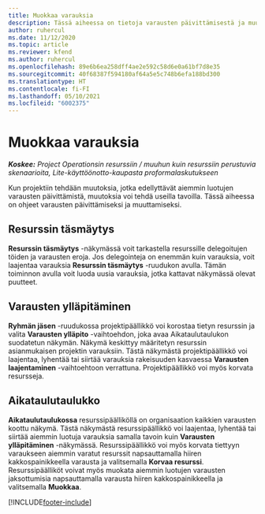 ```yaml
---
title: Muokkaa varauksia
description: Tässä aiheessa on tietoja varausten päivittämisestä ja muuttamisesta.
author: ruhercul
ms.date: 11/12/2020
ms.topic: article
ms.reviewer: kfend
ms.author: ruhercul
ms.openlocfilehash: 89e6b6ea258dff4ae2e592c58d6e0a61bf7d8e35
ms.sourcegitcommit: 40f68387f594180af64a5e5c748b6efa188bd300
ms.translationtype: HT
ms.contentlocale: fi-FI
ms.lasthandoff: 05/10/2021
ms.locfileid: "6002375"
---
```

# <a name="edit-bookings"></a>Muokkaa varauksia

_**Koskee:** Project Operationsin resurssiin / muuhun kuin resurssiin perustuvia skenaarioita, Lite-käyttöönotto-kaupasta proformalaskutukseen_


Kun projektiin tehdään muutoksia, jotka edellyttävät aiemmin luotujen varausten päivittämistä, muutoksia voi tehdä useilla tavoilla. Tässä aiheessa on ohjeet varausten päivittämiseksi ja muuttamiseksi.

## <a name="resource-reconciliation"></a>Resurssin täsmäytys

**Resurssin täsmäytys** -näkymässä voit tarkastella resurssille delegoitujen töiden ja varausten eroja. Jos delegointeja on enemmän kuin varauksia, voit laajentaa varauksia **Resurssin täsmäytys** -ruudukon avulla. Tämän toiminnon avulla voit luoda uusia varauksia, jotka kattavat näkymässä olevat puutteet.

## <a name="maintain-bookings"></a>Varausten ylläpitäminen

**Ryhmän jäsen** -ruudukossa projektipäällikkö voi korostaa tietyn resurssin ja valita **Varausten ylläpito** -vaihtoehdon, joka avaa Aikataulutaulukon suodatetun näkymän. Näkymä keskittyy määritetyn resurssin asianmukaisen projektin varauksiin. Tästä näkymästä projektipäällikkö voi laajentaa, lyhentää tai siirtää varauksia rakeisuuden kasvaessa **Varausten laajentaminen** -vaihtoehtoon verrattuna. Projektipäällikkö voi myös korvata resursseja.

## <a name="schedule-board"></a>Aikataulutaulukko

**Aikataulutaulukossa** resurssipäälliköllä on organisaation kaikkien varausten koottu näkymä. Tästä näkymästä resurssipäällikkö voi laajentaa, lyhentää tai siirtää aiemmin luotuja varauksia samalla tavoin kuin **Varausten ylläpitäminen** -näkymässä. Resurssipäällikkö voi myös korvata tiettyyn varaukseen aiemmin varatut resurssit napsauttamalla hiiren kakkospainikkeella varausta ja valitsemalla **Korvaa resurssi**. Resurssipäälliköt voivat myös muokata aiemmin luotujen varausten jaksottumisia napsauttamalla varausta hiiren kakkospainikkeella ja valitsemalla **Muokkaa**.


[!INCLUDE[footer-include](../includes/footer-banner.md)]